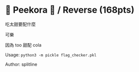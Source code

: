 # 🐰 Peekora 🥒  / Reverse (168pts)

吃太甜要配什麼

可樂

因為 too 甜配 cola

Usage: `python3 -m pickle flag_checker.pkl`

Author: splitline
